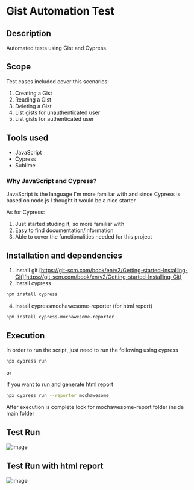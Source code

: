 # Gist Automation Test
## Description
Automated tests using Gist and Cypress.

## Scope
Test cases included cover this scenarios:
1. Creating a Gist
2. Reading a Gist
3. Deleting a Gist
4. List gists for unauthenticated user
5. List gists for authenticated user

## Tools used
- JavaScript
- Cypress
- Sublime

### Why JavaScript and Cypress?
JavaScript is the language I'm more familiar with and since Cypress is based on node.js I thought it would be a nice starter.

As for Cypress:
1. Just started studing it, so more familiar with
2. Easy to find documentation/information
3. Able to cover the functionalities needed for this project

## Installation and dependencies
1. Install git
[https://git-scm.com/book/en/v2/Getting-started-Installing-Git](https://git-scm.com/book/en/v2/Getting-started-Installing-Git)
2. Install cypress
```bash
npm install cypress
```
4. Install cypressmochawesome-reporter (for html report)
```bash
npm install cypress-mochawesome-reporter
```


## Execution
In order to run the script, just need to run the following using cypress
```bash
npx cypress run
```

or

If you want to run and generate html report
```bash
npx cypress run --reporter mochawesome
```
After execution is complete look for mochawesome-report folder inside main folder

## Test Run
![image](https://github.com/user-attachments/assets/25fb203d-a33a-4a36-9da9-01183e4ecd1d)

## Test Run with html report
![image](https://github.com/user-attachments/assets/a5344780-6961-45c9-8727-ee538cd4486a)


